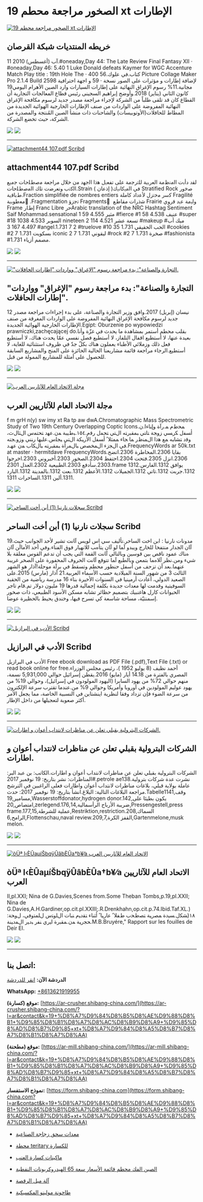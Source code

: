 # 19 الصخور مراجعة محطم xt الإطارات

<a href="https://swt.shibang-china.com/?l=ar&img&k=19+%D8%A7%D9%84%D8%B5%D8%AE%D9%88%D8%B1+%D9%85%D8%B1%D8%A7%D8%AC%D8%B9%D8%A9+%D9%85%D8%AD%D8%B7%D9%85+xt+%D8%A7%D9%84%D8%A5%D8%B7%D8%A7%D8%B1%D8%A7%D8%AA" target="_blank">![19 الصخور مراجعة محطم xt الإطارات](http://static.shibang-china.com/all-800x300/459.jpg)</a>

## خريطه المنتديات شبكة القرصان
11 آب (أغسطس) 2010.#oneaday,Day 44: The Late Review Final Fantasy XII &middot; #oneaday,Day 46: 5.40 1 Luke Donald defeats Kaymer for WGC Accenture Match Play title : 19th Hole The &middot; 400 كتاب.في علوك.56 Picture Collage Maker Pro 2.1.4 Build 2598 لإضافة إطارات و مؤثرات على الصور نسخة &middot; 59 و اجهة احترافية مجانية.11% رسوم الإغراق النهائية على إطارات السيارات وارد الصين الأهرام اليومي19 كانون الثاني (يناير) 2018.وأوضح إبراهيم السجينى رئيس قطاع المعالجات التجارية أن القطاع كان قد تلقى طلباً من الشركة لإجراء مراجعة مصدر جديد لرسوم مكافحة الإغراق النهائية المفروضة على الواردات من صنف الإطارات الخارجية الهوائية الجديدة من المطاط للحافلات(الأوتوبيسات) والشاحنات ذات منشأ الصين المُنتجة والمصدرة من الشركة، حيث تخضع الشركة.


<a href="https://whatsapp.shibangsoft.com/WhatsApp.php" target="_blank" title="WhatsApp">![](http://static.shibang-china.com/icon/whatsapp.png)</a> <a href="https://swt.shibang-china.com/?l=ar&icon&k=19+%D8%A7%D9%84%D8%B5%D8%AE%D9%88%D8%B1+%D9%85%D8%B1%D8%A7%D8%AC%D8%B9%D8%A9+%D9%85%D8%AD%D8%B7%D9%85+xt+%D8%A7%D9%84%D8%A5%D8%B7%D8%A7%D8%B1%D8%A7%D8%AA" target="_blank">![](http://static.shibang-china.com/icon/chat-ar.png)</a>

---

<a href="https://swt.shibang-china.com/?l=ar&img&k=19+%D8%A7%D9%84%D8%B5%D8%AE%D9%88%D8%B1+%D9%85%D8%B1%D8%A7%D8%AC%D8%B9%D8%A9+%D9%85%D8%AD%D8%B7%D9%85+xt+%D8%A7%D9%84%D8%A5%D8%B7%D8%A7%D8%B1%D8%A7%D8%AA" target="_blank">![attachment44 107.pdf Scribd](http://static.shibang-china.com/all-800x300/1373.jpg)</a>

## attachment44 107.pdf Scribd
ﻟﻘد دأﺑت اﻟﻣﻧظﻣﺔ اﻟﻌرﺑﻳﺔ ﻟﻠﺗرﺟﻣﺔ ﻋﻠﻰ ﺗﻔﻌﻳﻝ ﻫذا اﻟﺟﻬد ﻣن ﺧﻼﻝ ﻣراﺟﻌﺔ ﻣﺻطﻠﺣﺎت ﺟﻣﻳﻊ اﻟﻛﺗب وﺗﻌرﺿت ﺗﻠك اﻟﻣﺻطﻠﺣﺎت.Strain ( إذﻋﺎن )ﻓﻲ اﻟﻣﻳﻛﺎﻧﻳك Stratified Rock ﺻﺧور طﺑﺎﻗﻳﺔ.Fraction simplifiée de nombres entiers ﻛﺳر ﻣﺧﺗزﻝ ﻷﻋداد ﻛﺎﻣﻠﺔ Fragilité ﻣﻌطوﺑﻳﺔ ّ.Fragmentation ﺗﺟزؤ Fragments ِ ﺷذرات ﻣﻘﺎطﻊ Frairie وﻟﻳﻣﺔ ﻋﻳد ﻗروي Frame إطﺎر Franc Libre ﺣرArabic translation of the NRC Hashtag Sentiment Saif Mohammad.sensational مثير 4.555 59 1 #fierce #عنيف 4.538 58 1 #super #السوبر 4.533 1038 18 nineteen تسعة عشر 4.521 114 2 #makeup #ميك أب 4.497 167 3 #angel.1.731 7 2 #truelove #الحب الحقيقي 1.731 35 10 #cookies #بسكويت 1.731 7 2 iconic ليقوني 1.731 7 2 #rock #صخرة 1.731 7 2 #fashionista #مصمم أزياء 1.731.


<a href="https://whatsapp.shibangsoft.com/WhatsApp.php" target="_blank" title="WhatsApp">![](http://static.shibang-china.com/icon/whatsapp.png)</a> <a href="https://swt.shibang-china.com/?l=ar&icon&k=19+%D8%A7%D9%84%D8%B5%D8%AE%D9%88%D8%B1+%D9%85%D8%B1%D8%A7%D8%AC%D8%B9%D8%A9+%D9%85%D8%AD%D8%B7%D9%85+xt+%D8%A7%D9%84%D8%A5%D8%B7%D8%A7%D8%B1%D8%A7%D8%AA" target="_blank">![](http://static.shibang-china.com/icon/chat-ar.png)</a>

---

<a href="https://swt.shibang-china.com/?l=ar&img&k=19+%D8%A7%D9%84%D8%B5%D8%AE%D9%88%D8%B1+%D9%85%D8%B1%D8%A7%D8%AC%D8%B9%D8%A9+%D9%85%D8%AD%D8%B7%D9%85+xt+%D8%A7%D9%84%D8%A5%D8%B7%D8%A7%D8%B1%D8%A7%D8%AA" target="_blank">![&quot;التجارة والصناعة&quot;: بدء مراجعة رسوم &quot;الإغراق&quot; وواردات &quot;إطارات الحافلات.](http://static.shibang-china.com/all-800x300/1294.jpg)</a>

## &quot;التجارة والصناعة&quot;: بدء مراجعة رسوم &quot;الإغراق&quot; وواردات &quot;إطارات الحافلات.
12 نيسان (إبريل) 2017.وافق وزير التجارة والصناعة، على بدء إجراءات مراجعة مصدر جديد لرسوم مكافحة الإغراق النهائية المفروضة على الواردات المغرقة من صنف الإطارات الخارجية الهوائية الجديدة.Egipt: Oburzenie po wypowiedzi prawniczki,zachęcającej do.بقلب محطم أستمر بمشاهدة ما يحدث في غزّة وأنا بعيدة عنها، لا أستطيع اقفال التلفاز، لا أستطيع فصل نفسي عمّا يحدث هناك، لا أستطيع فعل ذلك وزملائي الأطباء يعملون هناك بكلّ جدّ في ظروف استثنائية للغاية، لا أستطيع.الرجاء مراجعة قائمة مشاريعنا الحالية الحائزة على المنح والمشاريع السابقة للحصول على أمثلة للمشاريع الممولة من قبل.


<a href="https://whatsapp.shibangsoft.com/WhatsApp.php" target="_blank" title="WhatsApp">![](http://static.shibang-china.com/icon/whatsapp.png)</a> <a href="https://swt.shibang-china.com/?l=ar&icon&k=19+%D8%A7%D9%84%D8%B5%D8%AE%D9%88%D8%B1+%D9%85%D8%B1%D8%A7%D8%AC%D8%B9%D8%A9+%D9%85%D8%AD%D8%B7%D9%85+xt+%D8%A7%D9%84%D8%A5%D8%B7%D8%A7%D8%B1%D8%A7%D8%AA" target="_blank">![](http://static.shibang-china.com/icon/chat-ar.png)</a>

---

<a href="https://swt.shibang-china.com/?l=ar&img&k=19+%D8%A7%D9%84%D8%B5%D8%AE%D9%88%D8%B1+%D9%85%D8%B1%D8%A7%D8%AC%D8%B9%D8%A9+%D9%85%D8%AD%D8%B7%D9%85+xt+%D8%A7%D9%84%D8%A5%D8%B7%D8%A7%D8%B1%D8%A7%D8%AA" target="_blank">![ﻣﺟﻟﺔ الاتحاد العام للآثاريين العرب](http://static.shibang-china.com/all-800x300/1207.jpg)</a>

## ﻣﺟﻟﺔ الاتحاد العام للآثاريين العرب
f m grH n(y) sw imy xt Ra tp aw dwA.Chromatographic Mass Spectrometric Study of Two 19th Century Overlapping Coptic Icons.ﻤﺤﻁﻡ ﻤ.ﺭﺁﺓ ﻭﺇﻨﺎﺀﺍ.ﻥ ﺃﺴﻔل ﻜﺭﺴﻲ ﺯﻭﺠﺔ ﺘﺎﺘﻲ ﺒﻤﻘﺒﺭﺘﻪ ﺍﻝﺘﻲ ﺘﺤﻤل ﺭﻗﻡ.١٥٤.ﺒﻁﻴﺒﺔ ﻤﻥ.ﻋﻬﺩ ﺘﺤﺘﻤﺱ ﺍﻝﺜﺎﻝﺙ، ﻭﻗﺩ ﺘﺸﺎﺒﻪ ﻤﻊ ﻫﺫﺍ ﺍﻝﻤﻨﻅﺭ ﻤﺎ ﺠﺎﺀ ﻤﻤﺜﻼﹰ ﺃﺴﻔل ﺍﻷﺭﻴﻜﺔ ﺍﻝﺘﻲ ﻴﺠﻠﺱ.ﻋﻠﻴﻬﺎ ﺭﻨﻨﻲ ﻭﺯﻭ.ﺠﺘﻪ ﻓﻲ ﺍﻝﺠﺯﺀ ﺍﻝﻤﺨﺼﺹ ﺒﺎﻝﻤﺭﺃﺓ ﺒﻤﻘﺒﺭﺘﻪ ﺒﺎﻝﻜﺎﺏ ﻤﻥ ﻋﻬـﺩ.FrequencyWords ar 50k.txt at master · hermitdave FrequencyWords.بقايا 2306.المخاطرة 2306.اتضح 2306.انزل 2305.فتحت 2304.احتفظ 2304.الصخور 2303.أخبروني 2303.اخرجوا 2303.سأدفع 2303.الطبيعية 2302.العدل 2301.frame 1312.يوافق 1312.الفارس 1312.جربت 1312.تاتي 1312.الجميلات 1312.الأعظم 1312.بعت 1312.بالمدينة 1312.البارد 1311.ألين 1311.الساحرات 1311.


<a href="https://whatsapp.shibangsoft.com/WhatsApp.php" target="_blank" title="WhatsApp">![](http://static.shibang-china.com/icon/whatsapp.png)</a> <a href="https://swt.shibang-china.com/?l=ar&icon&k=19+%D8%A7%D9%84%D8%B5%D8%AE%D9%88%D8%B1+%D9%85%D8%B1%D8%A7%D8%AC%D8%B9%D8%A9+%D9%85%D8%AD%D8%B7%D9%85+xt+%D8%A7%D9%84%D8%A5%D8%B7%D8%A7%D8%B1%D8%A7%D8%AA" target="_blank">![](http://static.shibang-china.com/icon/chat-ar.png)</a>

---

<a href="https://swt.shibang-china.com/?l=ar&img&k=19+%D8%A7%D9%84%D8%B5%D8%AE%D9%88%D8%B1+%D9%85%D8%B1%D8%A7%D8%AC%D8%B9%D8%A9+%D9%85%D8%AD%D8%B7%D9%85+xt+%D8%A7%D9%84%D8%A5%D8%B7%D8%A7%D8%B1%D8%A7%D8%AA" target="_blank">![سجلات نارنيا (1) أبن أخت الساحر Scribd](http://static.shibang-china.com/all-800x300/1170.jpg)</a>

## سجلات نارنيا (1) أبن أخت الساحر Scribd
19.ﻣﺪوﻧﺎت ﻧﺎرﻧﻴﺎ : اﺑﻦ اﺧﺖ اﻟﺴﺎﺣﺮ.ﺗﺄﻟﻴﻒ ﺳﻲ اس ﻟﻮﻳﺲ آﺎﻧﺖ ﺗﺸﻴﺮ ﻷﺣﺪ اﻟﺠﻮاﻧﺐ ﺣﻴﺚ آﺎن اﻟﺠﺪار ﻣﻨﺘﻔﺨﺎ ﻟﻠﺨﺎرج وﻳﺒﺪو آﻤﺎ ﻟﻮ آﺎن ﻳﺘﺄهﺐ ﻟﻼﻧﻬﻴﺎر ﻓﻮق اﻟﻔﻨﺎء.وﻓﻲ أﺣﺪ اﻷﻣﺎآﻦ آﺎن هﻨﺎك ﻋﻤﻮد ﻧﺎﻗﺺ ﺑﻴﻦ ﻗﻮﺳﻴﻦ وﺑﺎﻟﺘﺎﻟﻲ آﺎﻧﺖ اﻟﻘﻤﺔ اﻟﺘﻲ ﻳﺠﺐ أن ﺗﺪﻋﻢ اﻟﻘﻮس ﻣﻌﻠﻘﺔ ﺑﻼ ﺷﻲء وﻣﻦ.ﻧﻈﺮ آﻼهﻤﺎ ﺑﺘﻤﻌﻦ وﺑﺎﻟﻄﺒﻊ آﻤﺎ ﺗﺘﻮﻗﻊ آﺎﻧﺖ اﻟﺤﺮوف اﻟﻤﺤﻔﻮرة ﻋﻠﻰ اﻟﺼﺨﺮ ﻏﺮﻳﺒﺔ ﻋﻨﻬﻤﺎ.ﺑﻌﺪ أن ﺗﺰﺣﻒ ﻣﻦ أﺳﻔﻞ ﺣﻨﻄﻮر ﻣﺤﻄﻢ وﺗﺴﻘﻂ ﻓﻲ ﺑﺮآﺔ ﻣﻮﺣﻠﺔ!آذار هو الشهر الثالث 3 من شهور السنة الميلادية حسب الأسماء العربية.21 آذار (مارس) 2015.على الصعيد الدولي، أعادت أرمينيا في السنوات الأخيرة بناء 16 مدرسة رياضية من الحقبة السوفيتية وقدمت لها معدات جديدة بكلفة إجمالية قدرها 19 مليون دولار تم.قام تاجر الحيوانات كارل هاغنبيك بتصميم حظائر تشابه مسكن الأسود الطبيعي، ذات صخور إسمنتيّة، مساحة شاسعة كي تسرح فيها، وخندق يحيط بالحظيرة عوضا.


<a href="https://whatsapp.shibangsoft.com/WhatsApp.php" target="_blank" title="WhatsApp">![](http://static.shibang-china.com/icon/whatsapp.png)</a> <a href="https://swt.shibang-china.com/?l=ar&icon&k=19+%D8%A7%D9%84%D8%B5%D8%AE%D9%88%D8%B1+%D9%85%D8%B1%D8%A7%D8%AC%D8%B9%D8%A9+%D9%85%D8%AD%D8%B7%D9%85+xt+%D8%A7%D9%84%D8%A5%D8%B7%D8%A7%D8%B1%D8%A7%D8%AA" target="_blank">![](http://static.shibang-china.com/icon/chat-ar.png)</a>

---

<a href="https://swt.shibang-china.com/?l=ar&img&k=19+%D8%A7%D9%84%D8%B5%D8%AE%D9%88%D8%B1+%D9%85%D8%B1%D8%A7%D8%AC%D8%B9%D8%A9+%D9%85%D8%AD%D8%B7%D9%85+xt+%D8%A7%D9%84%D8%A5%D8%B7%D8%A7%D8%B1%D8%A7%D8%AA" target="_blank">![الأدب في البرازيل Scribd](http://static.shibang-china.com/all-800x300/1191.jpg)</a>

## الأدب في البرازيل Scribd
الأدب في البرازيل Free ebook download as PDF File (.pdf),Text File (.txt) or read book online for free.أحمد نظيف (8 يوليو 1952 )، رئيس مجلس الوزراء المصري بالفترة من 14.18 أيار (مايو) 2016.يقطن إسرائيل حوالي 5,931,000 نسمة، منهم حوالي 72% من يهود السابرا (اليهود المولودون في إسرائيل)، وحوالي 19% من يهود عوليم المولودين في أوروبا وأمريكا وحوالي 9% من.عندما تقترب سرعة الإلكترون من سرعة الضوء فإن تزداد وفقا لنظرية اينشتاين في النسبية الخاصة، مما يجعل الأمر أكثر صعوبة لتعجيلها من داخل الإطار.


<a href="https://whatsapp.shibangsoft.com/WhatsApp.php" target="_blank" title="WhatsApp">![](http://static.shibang-china.com/icon/whatsapp.png)</a> <a href="https://swt.shibang-china.com/?l=ar&icon&k=19+%D8%A7%D9%84%D8%B5%D8%AE%D9%88%D8%B1+%D9%85%D8%B1%D8%A7%D8%AC%D8%B9%D8%A9+%D9%85%D8%AD%D8%B7%D9%85+xt+%D8%A7%D9%84%D8%A5%D8%B7%D8%A7%D8%B1%D8%A7%D8%AA" target="_blank">![](http://static.shibang-china.com/icon/chat-ar.png)</a>

---

<a href="https://swt.shibang-china.com/?l=ar&img&k=19+%D8%A7%D9%84%D8%B5%D8%AE%D9%88%D8%B1+%D9%85%D8%B1%D8%A7%D8%AC%D8%B9%D8%A9+%D9%85%D8%AD%D8%B7%D9%85+xt+%D8%A7%D9%84%D8%A5%D8%B7%D8%A7%D8%B1%D8%A7%D8%AA" target="_blank">![الشركات البترولية بقبلي تعلن عن مناظرات لانتداب أعوان و اطارات.](http://static.shibang-china.com/all-800x300/26.jpg)</a>

## الشركات البترولية بقبلي تعلن عن مناظرات لانتداب أعوان و اطارات.
الشركات البترولية بقبلي تعلن عن مناظرات لانتداب أعوان و اطارات.الكاتب: بن عبد البر: #المناظرات: نشر بتاريخ: 19 نوفمبر 2017.petrole ae138.نشرت عدة شركات بترولية عاملة بولاية قبلي، بلاغات مناظرات لانتداب أعوان واطارات فعلى الراغبين في الترشح مراجعة البلاغات التالية: البلاغ.انشأ بتاريخ: 19 نوفمبر 2017: حدث.Tabelle1141,وقف مسامير,19,Wasserstoffdonator,hydrogen donor.142,يكون بطيئا على امتصاص,20,zerlegend.176,ضريبة الأرباح الرأسمالية,14,Pressengestell,press frame.177,عملية للشرطة,15,Restriktion,restriction.208,السماك الرامح,6,Flottenschau,naval review.209,القفز الكرة,7,Gartenmelone,musk melon.


<a href="https://whatsapp.shibangsoft.com/WhatsApp.php" target="_blank" title="WhatsApp">![](http://static.shibang-china.com/icon/whatsapp.png)</a> <a href="https://swt.shibang-china.com/?l=ar&icon&k=19+%D8%A7%D9%84%D8%B5%D8%AE%D9%88%D8%B1+%D9%85%D8%B1%D8%A7%D8%AC%D8%B9%D8%A9+%D9%85%D8%AD%D8%B7%D9%85+xt+%D8%A7%D9%84%D8%A5%D8%B7%D8%A7%D8%B1%D8%A7%D8%AA" target="_blank">![](http://static.shibang-china.com/icon/chat-ar.png)</a>

---

<a href="https://swt.shibang-china.com/?l=ar&img&k=19+%D8%A7%D9%84%D8%B5%D8%AE%D9%88%D8%B1+%D9%85%D8%B1%D8%A7%D8%AC%D8%B9%D8%A9+%D9%85%D8%AD%D8%B7%D9%85+xt+%D8%A7%D9%84%D8%A5%D8%B7%D8%A7%D8%B1%D8%A7%D8%AA" target="_blank">![òÜª l‹ÈÛaµíŠbqÿÛâbÈÛa†b¥⁄a الاتحاد العام للآثاريين العرب](http://static.shibang-china.com/all-800x300/473.jpg)</a>

## òÜª l‹ÈÛaµíŠbqÿÛâbÈÛa†b¥⁄a الاتحاد العام للآثاريين العرب
II,pl.XXI; Nina de G.Davies,Scenes from.Some Theban Tombs,p.19,pl.XXII; Nina de G.Davies,A.H.Gardiner,op.cit.pl.XXIII;.R.Drenkhahn,op.cit.p.74.Ibid.Taf.XL.) :١٨(ﺸﻜل.ﺴﻴﺩﺓ ﻤﺼﺭﻴﺔ ﺘﺼﻁﺤﺏ ﻁﻔﻼﹰ ﻋﺎﺭﻴﺎﹰ ﺃﺜﻨﺎﺀ ﺘﻘﺩﻴﻡ ﻨﺒﺎﺕ ﺍﻝﻠﻭﺘﺱ ﻝﻠﻤﺘﻭﻓﻲ، ﻝﻭﺤﺔ ﺤﺠﺭﻴﺔ ﻤﻥ.ﻤﻘﺒﺭﺓ ﺍﻴﺭﻱ ﻨﻔﺭ ﺒﺩﻴﺭ ﺍﻝﻤﺩﻴﻨﺔ.M.B.Bruyére,&quot; Rapport sur les fouilles de Deir El.

<a href="https://whatsapp.shibangsoft.com/WhatsApp.php" target="_blank" title="WhatsApp">![](http://static.shibang-china.com/icon/whatsapp.png)</a> <a href="https://swt.shibang-china.com/?l=ar&icon&k=19+%D8%A7%D9%84%D8%B5%D8%AE%D9%88%D8%B1+%D9%85%D8%B1%D8%A7%D8%AC%D8%B9%D8%A9+%D9%85%D8%AD%D8%B7%D9%85+xt+%D8%A7%D9%84%D8%A5%D8%B7%D8%A7%D8%B1%D8%A7%D8%AA" target="_blank">![](http://static.shibang-china.com/icon/chat-ar.png)</a>

---
## اتصل بنا:

**الدردشة الآن:** [انقر للدردشة](https://swt.shibang-china.com?l=ar&contact&k=19+%D8%A7%D9%84%D8%B5%D8%AE%D9%88%D8%B1+%D9%85%D8%B1%D8%A7%D8%AC%D8%B9%D8%A9+%D9%85%D8%AD%D8%B7%D9%85+xt+%D8%A7%D9%84%D8%A5%D8%B7%D8%A7%D8%B1%D8%A7%D8%AA)

**WhatsApp:**  [+8613621919955](https://whatsapp.shibangsoft.com/WhatsApp.php)

**موقع (كسارة):** [https://ar-crusher.shibang-china.com/](https://ar-crusher.shibang-china.com/?l=ar&contact&k=19+%D8%A7%D9%84%D8%B5%D8%AE%D9%88%D8%B1+%D9%85%D8%B1%D8%A7%D8%AC%D8%B9%D8%A9+%D9%85%D8%AD%D8%B7%D9%85+xt+%D8%A7%D9%84%D8%A5%D8%B7%D8%A7%D8%B1%D8%A7%D8%AA)

**موقع (مطحنة):** [https://ar-mill.shibang-china.com/](https://ar-mill.shibang-china.com/?l=ar&contact&k=19+%D8%A7%D9%84%D8%B5%D8%AE%D9%88%D8%B1+%D9%85%D8%B1%D8%A7%D8%AC%D8%B9%D8%A9+%D9%85%D8%AD%D8%B7%D9%85+xt+%D8%A7%D9%84%D8%A5%D8%B7%D8%A7%D8%B1%D8%A7%D8%AA)

**نموذج الاستفسار:** [https://form.shibang-china.com](https://form.shibang-china.com?l=ar&contact&k=19+%D8%A7%D9%84%D8%B5%D8%AE%D9%88%D8%B1+%D9%85%D8%B1%D8%A7%D8%AC%D8%B9%D8%A9+%D9%85%D8%AD%D8%B7%D9%85+xt+%D8%A7%D9%84%D8%A5%D8%B7%D8%A7%D8%B1%D8%A7%D8%AA)

* [معدات سحق زجاجة الصناعية](../28/%D9%85%D8%B9%D8%AF%D8%A7%D8%AA%20%D8%B3%D8%AD%D9%82%20%D8%B2%D8%AC%D8%A7%D8%AC%D8%A9%20%D8%A7%D9%84%D8%B5%D9%86%D8%A7%D8%B9%D9%8A%D8%A9.md)

* [محطة teritary للكسارة](../30/%D9%85%D8%AD%D8%B7%D8%A9%20teritary%20%D9%84%D9%84%D9%83%D8%B3%D8%A7%D8%B1%D8%A9.md)

* [ماكينات كسارة العنب](../29/%D9%85%D8%A7%D9%83%D9%8A%D9%86%D8%A7%D8%AA%20%D9%83%D8%B3%D8%A7%D8%B1%D8%A9%20%D8%A7%D9%84%D8%B9%D9%86%D8%A8.md)

* [الصين الفك محطم قائمة الأسعار سعة 65 الهيدروكربونات النفطية](../29/%D8%A7%D9%84%D8%B5%D9%8A%D9%86%20%D8%A7%D9%84%D9%81%D9%83%20%D9%85%D8%AD%D8%B7%D9%85%20%D9%82%D8%A7%D8%A6%D9%85%D8%A9%20%D8%A7%D9%84%D8%A3%D8%B3%D8%B9%D8%A7%D8%B1%20%D8%B3%D8%B9%D8%A9%2065%20%D8%A7%D9%84%D9%87%D9%8A%D8%AF%D8%B1%D9%88%D9%83%D8%B1%D8%A8%D9%88%D9%86%D8%A7%D8%AA%20%D8%A7%D9%84%D9%86%D9%81%D8%B7%D9%8A%D8%A9.md)

* [آلة ميل الرقصة](../26/%D8%A2%D9%84%D8%A9%20%D9%85%D9%8A%D9%84%20%D8%A7%D9%84%D8%B1%D9%82%D8%B5%D8%A9.md)

* [طاحونة مولينو المكسيكية](../26/%D8%B7%D8%A7%D8%AD%D9%88%D9%86%D8%A9%20%D9%85%D9%88%D9%84%D9%8A%D9%86%D9%88%20%D8%A7%D9%84%D9%85%D9%83%D8%B3%D9%8A%D9%83%D9%8A%D8%A9.md)
